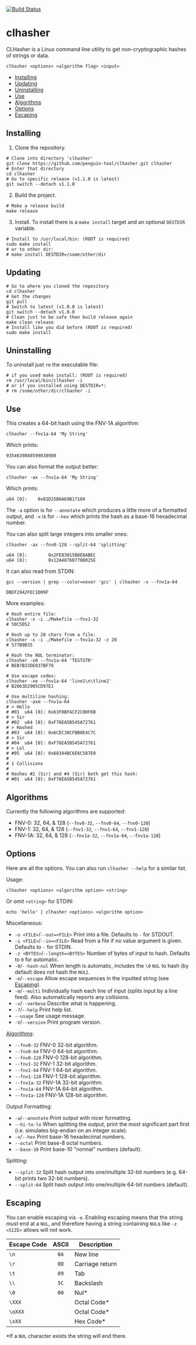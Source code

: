 [![Build Status](https://github.com/penguin-teal/clhasher/actions/workflows/Build.yml/badge.svg)](https://github.com/penguin-teal/clhasher/actions/workflows/Build.yml)

# clhasher
CLHasher is a Linux command line utility to get non-cryptographic hashes
of strings or data.

```shell
clhasher <options> <algorithm flag> <input>
```

- [Installing](#installing)
- [Updating](#updating)
- [Uninstalling](#uninstalling)
- [Use](#use)
- [Algorithms](#algorithms)
- [Options](#options)
- [Escaping](#escaping)

## Installing

1. Clone the repository.
```shell
# Clone into directory 'clhasher'
git clone https://github.com/penguin-teal/clhasher.git clhasher
# Enter that directory
cd clhasher
# Go to specific release (v1.1.0 is latest)
git switch --detach v1.1.0
```

2. Build the project.
```shell
# Make a release build
make release
```

3. Install. To install there is a `make install` target and an optional `DESTDIR` variable.
```shell
# Install to /usr/local/bin: (ROOT is required)
sudo make install
# or to other dir:
# make install DESTDIR=/some/other/dir
```

## Updating

```shell
# Go to where you cloned the repository
cd clhasher
# Get the changes
git pull
# Switch to latest (v1.0.0 is latest)
git switch --detach v1.0.0
# Clean just to be safe then build release again
make clean release
# Install like you did before (ROOT is required)
sudo make install
```

## Uninstalling

To uninstall just `rm` the executable file:
```shell
# if you used make install: (ROOT is required)
rm /usr/local/bin/clhasher -i
# or if you installed using DESTDIR=*:
# rm /some/other/dir/clhasher -i
```

## Use

This creates a 64-bit hash using the FNV-1A algorithm:
```shell
clhasher --fnv1a-64 'My String'
```
Which prints:
```
9354639888599838980
```

You can also format the output better:
```shell
clhasher -ax --fnv1a-64 'My String'
```
Which prints:
```
u64 [0]:    0x81D25B6A69B17104
```

The `-a` option is for `--annotate` which produces a little more of a formatted
output, and `-x` is for `--hex` which prints the hash as a base-16 hexadecimal
number.

You can also split large integers into smaller ones:
```shell
clhasher -ax --fnv0-128 --split-64 'splitting'
```

```
u64 [0]:        0x2FE83015B8E8ABEC
u64 [8]:        0x12A4876D7700025E
```

It can also read from STDIN:
```shell
gcc --version | grep --color=never 'gcc' | clhasher -x --fnv1a-64
```

```
DBEF2942FEC1D09F
```

More examples:
```shell
# Hash entire file:
clhasher -x -i ./Makefile --fnv1-32
# 50C5D52

# Hash up to 20 chars from a file:
clhasher -x -i ./Makefile --fnv1a-32 -z 20
# 577B9B35

# Hash the NUL terminator:
clhasher -x0 --fnv1a-64 'TESTSTR'
# BEB7B33DE037BF70

# Use escape codes:
clhasher -xe --fnv1a-64 'line1\n\tline2'
# B2063D2905CD97E1

# Use multiline hashing:
clhasher -axm --fnv1a-64
# > Hello
# #01  u64 [0]:	0x63F0BFACF2C00F6B
# > Sir
# #02  u64 [0]:	0xF76EA5B545A72761
# > Hashed
# #03  u64 [0]:	0x6CEC30CFBB0E4C7C
# > Sir
# #04  u64 [0]:	0xF76EA5B545A72761
# > Lol
# #05  u64 [0]:	0x68344BC6E6C587E0
#
# 1 Collisions
#
# Hashes #2 (Sir) and #4 (Sir) both get this hash:
# #01  u64 [0]:	0xF76EA5B545A72761
```

## Algorithms

Currently the following algorithms are supported:

- FNV-0: 32, 64, & 128 (`--fnv0-32`, `--fnv0-64`, `--fnv0-128`)
- FNV-1: 32, 64, & 128 (`--fnv1-32`, `--fnv1-64`, `--fnv1-128`)
- FNV-1A: 32, 64, & 128 (`--fnv1a-32`, `--fnv1a-64`, `--fnv1a-128`)

## Options

Here are all the options. You can also run `clhasher --help` for a similar list.

Usage:

```shell
clhasher <options> <algorithm option> <string>
```
Or omit `<string>` for STDIN:
```shell
echo 'hello' | clhasher <options> <algorithm option>
```

Miscellaneous:

- `-o <FILE>`/`--out=<FILE>` Print into a file. Defaults to `-` for STDOUT.
- `-i <FILE>`/`--in=<FILE>` Read from a file if no value argument is given. Defaults to `-` for STDIN.
- `-z <BYTES>`/`--length=<BYTES>` Number of bytes of input to hash. Defaults to `0` for automatic.
- `-0`/`--hash-nul` When length is automatic, includes the `\0` `NUL` to hash (by default does not hash the `NUL`).
- `-e`/`--escape` Allow escape sequences in the inputted string (see [Escaping](#escaping)).
- `-m`/`--multi` Individually hash each line of input (splits input by a line feed). Also automatically reports any collisions.
- `-v`/`--verbose` Describe what is happening.
- `-?`/`--help` Print help list.
- `--usage` See usage message.
- `-V`/`--version` Print program version.

[Algorithms](#algorithms):

- `--fnv0-32` FNV-0 32-bit algorithm.
- `--fnv0-64` FNV-0 64-bit algorithm.
- `--fnv0-128` FNV-0 128-bit algorithm.
- `--fnv1-32` FNV-1 32-bit algorithm.
- `--fnv1-64` FNV-1 64-bit algorithm.
- `--fnv1-128` FNV-1 128-bit algorithm.
- `--fnv1a-32` FNV-1A 32-bit algorithm.
- `--fnv1a-64` FNV-1A 64-bit algorithm.
- `--fnv1a-128` FNV-1A 128-bit algorithm.

Output Formatting:

- `-a`/`--annotate` Print output with nicer formatting.
- `--hi-to-lo` When splitting the output, print the most significant part first (i.e. simulates big-endian on an integer scale).
- `-x`/`--hex` Print base-16 hexadecimal numbers.
- `--octal` Print base-8 octal numbers.
- `--base-10` Print base-10 "normal" numbers (default).

Splitting:

- `--split-32` Split hash output into one/multiple 32-bit numbers (e.g. 64-bit prints two 32-bit numbers).
- `--split-64` Split hash output into one/multiple 64-bit numbers (default).

## Escaping

You can enable escaping via `-e`. Enabling escaping means that the string _must_
end at a `NUL`, and therefore having a string containing `NUL`s like
`-z <SIZE>` allows will not work.

| Escape Code    | ASCII | Description |
|----------------|:-----:|-------------|
| `\n`           | `0A`  | New line    |
| `\r`           | `0D`  | Carriage return |
| `\t`           | `09`  | Tab         |
| `\\`           | `5C`  | Backslash   |
| `\0`           | `00`  | Nul*        |
| `\XXX`         |       | Octal Code* |
| `\oXXX`        |       | Octal Code* |
| `\xXX`         |       | Hex Code*   |

*If a `NUL` character exists the string will end there.
